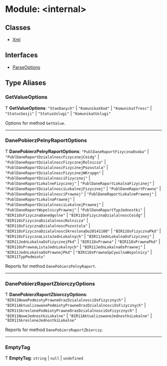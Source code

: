 # Module: \<internal\>

## Classes

- [Xml](../classes/internal_.Xml.md)

## Interfaces

- [ParseOptions](../interfaces/internal_.ParseOptions.md)

## Type Aliases

### GetValueOptions

Ƭ **GetValueOptions**: ``"StanDanych"`` \| ``"KomunikatKod"`` \| ``"KomunikatTresc"`` \| ``"StatusSesji"`` \| ``"StatusUslugi"`` \| ``"KomunikatUslugi"``

Options for method `GetValue`.

___

### DanePobierzPelnyRaportOptions

Ƭ **DanePobierzPelnyRaportOptions**: ``"PublDaneRaportFizycznaOsoba"`` \| ``"PublDaneRaportDzialalnoscFizycznejCeidg"`` \| ``"PublDaneRaportDzialalnoscFizycznejRolnicza"`` \| ``"PublDaneRaportDzialalnoscFizycznejPozostala"`` \| ``"PublDaneRaportDzialalnoscFizycznejWKrupgn"`` \| ``"PublDaneRaportDzialalnosciFizycznej"`` \| ``"PublDaneRaportLokalneFizycznej"`` \| ``"PublDaneRaportLokalnaFizycznej"`` \| ``"PublDaneRaportDzialalnosciLokalnejFizycznej"`` \| ``"PublDaneRaportPrawna"`` \| ``"PublDaneRaportDzialalnosciPrawnej"`` \| ``"PublDaneRaportLokalnePrawnej"`` \| ``"PublDaneRaportLokalnaPrawnej"`` \| ``"PublDaneRaportDzialalnosciLokalnejPrawnej"`` \| ``"PublDaneRaportWspolnicyPrawnej"`` \| ``"PublDaneRaportTypJednostki"`` \| ``"BIR11OsFizycznaDaneOgolne"`` \| ``"BIR11OsFizycznaDzialalnoscCeidg"`` \| ``"BIR11OsFizycznaDzialalnoscRolnicza"`` \| ``"BIR11OsFizycznaDzialalnoscPozostala"`` \| ``"BIR11OsFizycznaDzialalnoscSkreslonaDo20141108"`` \| ``"BIR11OsFizycznaPkd"`` \| ``"BIR11OsFizycznaListaJednLokalnych"`` \| ``"BIR11JednLokalnaOsFizycznej"`` \| ``"BIR11JednLokalnaOsFizycznejPkd"`` \| ``"BIR11OsPrawna"`` \| ``"BIR11OsPrawnaPkd"`` \| ``"BIR11OsPrawnaListaJednLokalnych"`` \| ``"BIR11JednLokalnaOsPrawnej"`` \| ``"BIR11JednLokalnaOsPrawnejPkd"`` \| ``"BIR11OsPrawnaSpCywilnaWspolnicy"`` \| ``"BIR11TypPodmiotu"``

Reports for method `DanePobierzPelnyRaport`.

___

### DanePobierzRaportZbiorczyOptions

Ƭ **DanePobierzRaportZbiorczyOptions**: ``"BIR11NowePodmiotyPrawneOrazDzialalnosciOsFizycznych"`` \| ``"BIR11AktualizowanePodmiotyPrawneOrazDzialalnosciOsFizycznych"`` \| ``"BIR11SkreslonePodmiotyPrawneOrazDzialalnosciOsFizycznych"`` \| ``"BIR11NoweJednostkiLokalne"`` \| ``"BIR11AktualizowaneJednostkiLokalne"`` \| ``"BIR11SkresloneJednostkiLokalne"``

Reports for method `DanePobierzRaportZbiorczy`.

___

### EmptyTag

Ƭ **EmptyTag**: `string` \| ``null`` \| `undefined`
